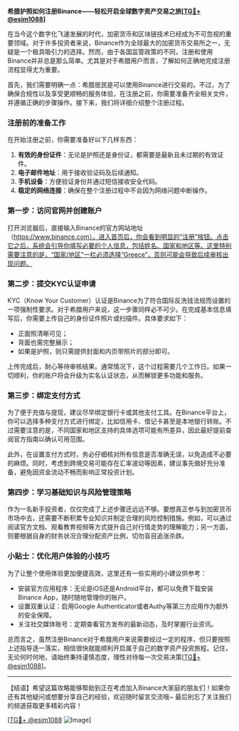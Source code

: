 **希腊护照如何注册Binance——轻松开启全球数字资产交易之旅[[TG💪+ @esim1088](https://t.me/s/esim1088)]**

在当今这个数字化飞速发展的时代，加密货币和区块链技术已经成为不可忽视的重要领域。对于许多投资者来说，Binance作为全球最大的加密货币交易所之一，无疑是一个极具吸引力的选择。然而，由于各国监管政策的不同，注册和使用Binance并非总是那么简单。尤其是对于希腊用户而言，了解如何正确地完成注册流程显得尤为重要。

首先，我们需要明确一点：希腊居民是可以使用Binance进行交易的。不过，为了确保合规性以及享受更顺畅的服务体验，在注册之前，你需要准备齐全相关文件，并遵循正确的步骤操作。接下来，我们将详细介绍整个注册过程。

### 注册前的准备工作

在开始注册之前，你需要准备好以下几样东西：

1. **有效的身份证件**：无论是护照还是身份证，都需要是最新且未过期的有效证件。
2. **电子邮件地址**：用于接收验证码及后续通知。
3. **手机设备**：方便验证身份并通过短信接收安全代码。
4. **稳定的网络连接**：确保在整个注册过程中不会因为网络问题中断操作。

### 第一步：访问官网并创建账户

打开浏览器后，直接输入Binance的官方网站地址（https://www.binance.com）。进入首页后，你会看到明显的“注册”按钮。点击它之后，系统会引导你填写必要的个人信息，包括姓名、国家和地区等。这里特别需要注意的是，“国家/地区”一栏必须选择“Greece”，否则可能会导致后续审核出现问题。

### 第二步：提交KYC认证申请

KYC（Know Your Customer）认证是Binance为了符合国际反洗钱法规而设置的一项强制性要求。对于希腊用户来说，这一步骤同样必不可少。在完成基本信息填写后，你需要上传自己的身份证件照片或扫描件。具体要求如下：

- 正面照清晰可见；
- 背面也需完整展示；
- 如果是护照，则只需提供封面和内页带照片的部分即可。

上传完成后，耐心等待审核结果。通常情况下，这个过程需要几个工作日。如果一切顺利，你的账户将会升级为实名认证状态，从而解锁更多功能和服务。

### 第三步：绑定支付方式

为了便于充值与提现，建议尽早绑定银行卡或其他支付工具。在Binance平台上，你可以选择多种支付方式进行绑定，比如信用卡、借记卡甚至是本地银行转账。不过需要注意的是，不同国家和地区支持的具体选项可能有所差异，因此最好提前查阅官方指南以确认可用范围。

此外，在设置支付方式时，务必仔细核对所有信息是否准确无误，以免造成不必要的麻烦。同时，考虑到跨境交易可能存在汇率波动等因素，建议事先做好充分准备，避免因资金流动不畅而影响正常投资计划。

### 第四步：学习基础知识与风险管理策略

作为一名新手投资者，仅仅完成了上述步骤还远远不够。要想真正参与到加密货币市场中去，还需要不断积累专业知识并制定合理的风险控制措施。例如，可以通过阅读官方文档、观看教育视频等方式提升自己对行情走势的理解能力；另一方面，则要根据自身的财务状况合理分配资产比例，切勿盲目追涨杀跌。

### 小贴士：优化用户体验的小技巧

为了让整个使用体验更加便捷高效，这里还有一些实用的小建议供参考：

- 安装官方应用程序：无论是iOS还是Android平台，都可以免费下载安装Binance App，随时随地管理你的账户。
- 设置双重认证：启用Google Authenticator或者Authy等第三方应用作为额外的安全保障。
- 关注社交媒体账号：定期查看官方发布的最新动态，及时掌握行业资讯。

总而言之，虽然注册Binance对于希腊用户来说需要经过一定的程序，但只要按照上述指导逐一落实，相信很快就能顺利开启属于自己的数字资产投资旅程。记住，无论何时何地，请始终秉持谨慎态度，理性对待每一次交易决策[[TG💪+ @esim1088](https://t.me/s/esim1088)]。

---

【结语】希望这篇攻略能够帮助到正在考虑加入Binance大家庭的朋友们！如果你还有其他疑问或想要分享自己的经验，欢迎随时留言交流哦~ 最后别忘了关注我们的频道获取更多精彩内容！

[[TG💪+ @esim1088](https://t.me/s/esim1088) ![Image](https://i.postimg.cc/4NQfJmqS/Snipaste-2025-05-13-00-14-12.png)]